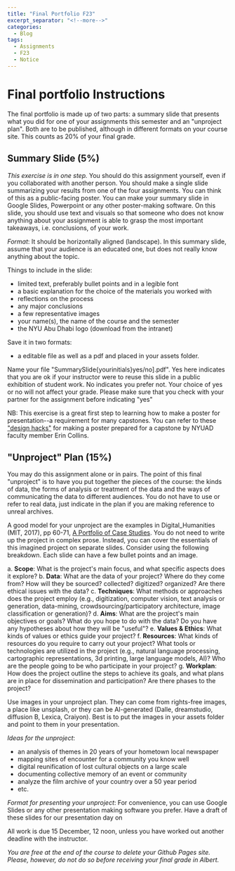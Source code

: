 ```yaml
---
title: "Final Portfolio F23"
excerpt_separator: "<!--more-->"
categories:
  - Blog
tags:
  - Assignments
  - F23
  - Notice
---
```


# Final portfolio Instructions

The final portfolio is made up of two parts: a summary slide that presents what you did for one of your assignments this semester and an "unproject plan". Both are to be published, although in different formats on your course site. This counts as 20% of your final grade. 

## Summary Slide (5%)

*This exercise is in one step.* You should do this assignment yourself, even if you collaborated with another person. You should make a single slide summarizing your results from one of the four assignments. You can think of this as a public-facing poster. You can make your summary slide in Google Slides, Powerpoint or any other poster-making software. On this slide, you should use text and visuals so that someone who does not know anything about your assignment is able to grasp the most important takeaways, i.e. conclusions, of your work. 

*Format*: It should be horizontally aligned (landscape).  In this summary slide, assume that your audience is an educated one, but does not really know anything about the topic. 

Things to include in the slide:

- limited text, preferably bullet points and in a legible font
- a basic explanation for the choice of the materials you worked with
- reflections on the process
- any major conclusions
- a few representative images
- your name(s), the name of the course and the semester
- the NYU Abu Dhabi logo (download from the intranet) 

Save it in two formats: 
- a editable file as well as a pdf and placed in your assets folder.

Name your file "SummarySlide{yourinitials}yes/no].pdf". Yes here indicates that you are ok if your instructor were to reuse this slide in a public exhibition of student work. No indicates you prefer not. Your choice of yes or no will not affect your grade. Please make sure that you check with your partner for the assignment before indicating "yes"

NB: This exercise is a great first step to learning how to make a poster for presentation--a requirement for many capstones. You can refer to these ["design hacks"](https://drive.google.com/file/d/1l3oRLjaZn__7xkFrHhafvwbNDT7Llfu6/view?usp=share_link) for making a poster prepared for a capstone by NYUAD faculty member Erin Collins.


##  "Unproject" Plan (15%)

You may do this assignment alone or in pairs. The point of this final "unproject" is to have you put together the pieces of the course: the kinds of data, the forms of analysis or treatment of the data and the ways of communicating the data to different audiences. You do not have to use or refer to real data, just indicate in the plan if you are making reference to unreal archives. 

A good model for your unproject are the examples in Digital_Humanities (MIT, 2017), pp 60-71, [A Portfolio of Case Studies](https://direct.mit.edu/books/book/5346/chapter/3837846/EMERGING-METHODS-AND-GENRES). You do not need to write up the project in complex prose. Instead, you can cover the essentials of this imagined project on separate slides.  Consider using the following breakdown. Each slide can have a few bullet points and an image.

a. **Scope**: What is the project's main focus, and what specific aspects does it explore?
b. **Data**: What are the data of your project? Where do they come from? How will they be sourced? collected? digitized? organized? Are there ethical issues with the data? 
c. **Techniques**: What methods or approaches does the project employ (e.g., digitization, computer vision, text analysis or generation, data-mining, crowdsourcing/participatory architecture, image classification or generation)?
d. **Aims**: What are the project's main objectives or goals? What do you hope to do with the data? Do you have any hypotheses about how they will be "useful"? 
e. **Values & Ethics**: What kinds of values or ethics guide your project?
f. **Resources**: What kinds of resources do you require to carry out your project? What tools or technologies are utilized in the project (e.g., natural language processing, cartographic representations, 3d printing, large language models, AI)? Who are the people going to be who participate in your project?
g. **Workplan**: How does the project outline the steps to achieve its goals, and what plans are in place for dissemination and participation? Are there phases to the project?  

Use images in your unproject plan. They can come from rights-free images, a place like unsplash, or they can be AI-generated (Dalle, dreamstudio, diffusion B, Lexica, Craiyon). Best is to put the images in your assets folder and point to them in your presentation. 

*Ideas for the unproject*: 
- an analysis of themes in 20 years of your hometown local newspaper
- mapping sites of encounter for a community you know well
- digital reunification of lost cultural objects on a large scale
- documenting collective memory of an event or community
- analyze the film archive of your country over a 50 year period 
- etc. 

*Format for presenting your unproject*: For convenience, you can use Google Slides or any other presentation making software you prefer. Have a draft of these slides for our presentation day on 

All work is due 15 December, 12 noon, unless you have worked out another deadline with the instructor.

*You are free at the end of the course to delete your Github Pages site. Please, however, do not do so before receiving your final grade in Albert.* 